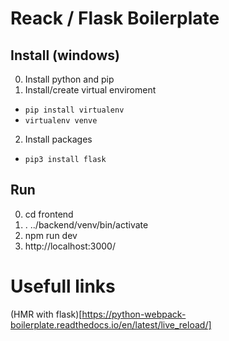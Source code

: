 # Reack / Flask Boilerplate

## Install (windows)
0. Install python and pip
1. Install/create virtual enviroment 
  - ``` pip install virtualenv ```
  - ``` virtualenv venve ```
2. Install packages
  - ``` pip3 install flask ```

## Run
0. cd frontend
1. . ../backend/venv/bin/activate
2. npm run dev
3. http://localhost:3000/

# Usefull links
(HMR with flask)[https://python-webpack-boilerplate.readthedocs.io/en/latest/live_reload/]

